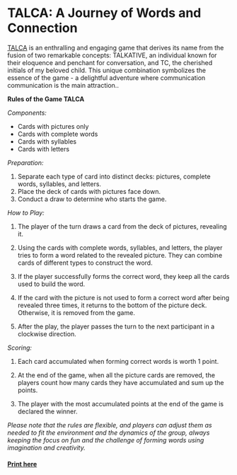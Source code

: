 # TALCA: A Journey of Words and Connection

[TALCA](https://espigah.github.io/talca/) is an enthralling and engaging game that derives its name from the fusion of two remarkable concepts: TALKATIVE, an individual known for their eloquence and penchant for conversation, and TC, the cherished initials of my beloved child. This unique combination symbolizes the essence of the game - a delightful adventure where communication communication is the main attraction..

**Rules of the Game TALCA**

*Components:*

- Cards with pictures only
- Cards with complete words
- Cards with syllables
- Cards with letters

*Preparation:*

1. Separate each type of card into distinct decks: pictures, complete words, syllables, and letters.
2. Place the deck of cards with pictures face down.
3. Conduct a draw to determine who starts the game.

*How to Play:*

1. The player of the turn draws a card from the deck of pictures, revealing it.

2. Using the cards with complete words, syllables, and letters, the player tries to form a word related to the revealed picture. They can combine cards of different types to construct the word.

3. If the player successfully forms the correct word, they keep all the cards used to build the word.

4. If the card with the picture is not used to form a correct word after being revealed three times, it returns to the bottom of the picture deck. Otherwise, it is removed from the game.

5. After the play, the player passes the turn to the next participant in a clockwise direction.

*Scoring:*

1. Each card accumulated when forming correct words is worth 1 point.

2. At the end of the game, when all the picture cards are removed, the players count how many cards they have accumulated and sum up the points.

3. The player with the most accumulated points at the end of the game is declared the winner.

*Please note that the rules are flexible, and players can adjust them as needed to fit the environment and the dynamics of the group, always keeping the focus on fun and the challenge of forming words using imagination and creativity.*


#### [Print here](https://espigah.github.io/talca/)